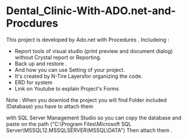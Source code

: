 # Dental_Clinic-With-ADO.net-and-Procdures
This project is developed by Ado.net with Procedures . 
Includeing :
- Report tools of visual studio (print preview and document dialog) without Crystal report or Reporting.
- Back up and restore .
- And how you can use Setting of your project.
- It's created by N-Tire Layersfor organizing the code.
- ERD for system
- Link on Youtube to explain Project's Forms

Note : When you downlod the project you will find Folder included (Database) you have to attach them 

with SQL Server Management Studio so you can copy the database and paste on the path ("C:\Program Files\Microsoft SQL Server\MSSQL12.MSSQLSERVER\MSSQL\DATA\") 
Then attach them .


